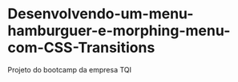 # Desenvolvendo-um-menu-hamburguer-e-morphing-menu-com-CSS-Transitions
Projeto do bootcamp da empresa TQI
